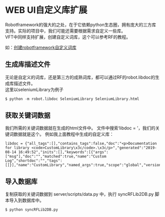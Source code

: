 # WEB UI自定义库扩展
Robotframework的强大的之处，在于它依赖python生态圈，拥有庞大的三方库支持。实际的项目中，我们可能还需要根据需求自定义一些库。<br />
VFT中同样支持扩展，创建自定义词库，这个可以参考RF的教程。

如：[创建robotframework自定义词库](https://www.jianshu.com/p/d45d9515884b)

## 生成库描述文件
无论是自定义的词库，还是第三方的成熟词库，都可以通过RF的robot.libdoc的生成库描述文件。<br />
这里以seleniumLibrary为例子

``` python
$ python -m robot.libdoc SeleniumLibrary SeleniumLibrary.html
```

## 获取关键词数据
我们所需的关键词数据就在生成的html文件中。
文件中搜索‘libdoc = ’，我们的关键词数据就是这个。
例如我上面教程中生成的自定义库：
``` text
libdoc = {"all_tags":[],"contains_tags":false,"doc":"<p>Documentation for library <code>CustomLibrary\x3c/code>.\x3c/p>","generated":"2019-08-14 16:49:52","inits":[],"keywords":[{"args":["msg"],"doc":"","matched":true,"name":"Custom Log","shortdoc":"","tags":[]}],"name":"CustomLibrary","named_args":true,"scope":"global","version":""};
```

## 导入数据库
复制获取的关键词数据到 server/scripts/data.py 中，执行 syncRFLib2DB.py 脚本导入到数据库中。
``` bash
$ python syncRFLib2DB.py
```

